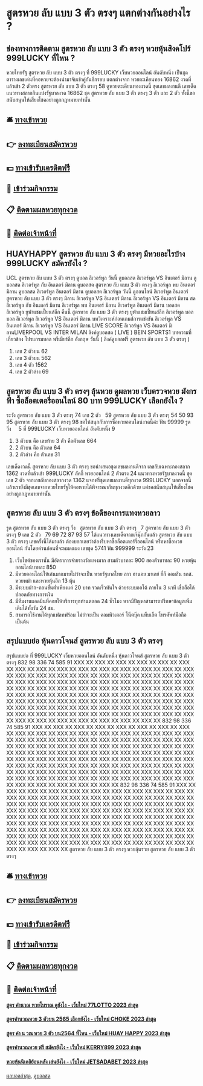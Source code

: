 # สูตรหวย ลับ แบบ 3 ตัว ตรงๆ แตกต่างกันอย่างไร ?
## ช่องทางการติดตาม สูตรหวย ลับ แบบ 3 ตัว ตรงๆ หวยหุ้นสิงคโปร์ 999LUCKY ที่ไหน ?
หวยไทยรัฐ สูตรหวย ลับ แบบ 3 ตัว ตรงๆ ที่ 999LUCKY เว็บหวยออนไลน์ อันดับหนึ่ง เป็นชุดตารางเลขเด่นที่คอหวยจะต้องนำมาจับเข้าคู่กันอีกรอบ แตกต่างจาก หวยตะเคียนทอง 16862 งวดที่แล้วเข้า 2 ตัวตรง สูตรหวย ลับ แบบ 3 ตัว ตรงๆ 58 ดูหวยตะเคียนทองงวดนี้ ชุดเลขผลงานดี เลขเด็ดแนวทางสลากกินแบ่งรัฐบาลงวด 16862 ชุด สูตรหวย ลับ แบบ 3 ตัว ตรงๆ 3 ตัว และ 2 ตัว ทั้งนี้ขอสนับสนุนให้เสี่ยงโชคอย่างถูกกฎหมายเท่านั้น

## 🛎 [ทางเข้าหวย](https://bit.ly/3BG5bNw)
## 👉 [ลงทะเบียนสมัครหวย](https://bit.ly/3BG5bNw)
## 💵 [ทางเข้ารับเครดิตฟรี](https://bit.ly/3C3mvgS)
## 👑 [เข้าร่วมกิจกรรม](https://bit.ly/3C3mvgS)
## 📋 [ติดตามผลหวยทุกงวด](https://bit.ly/3C3mvgS)
## 📱 [ติดต่อเจ้าหน้าที่](https://bit.ly/3C3mvgS)

## HUAYHAPPY สูตรหวย ลับ แบบ 3 ตัว ตรงๆ มีหวยอะไรบ้าง 999LUCKY สมัครยังไง ?
UCL สูตรหวย ลับ แบบ 3 ตัว ตรงๆ ดูบอล ลิเวอร์พูล วันนี้ ดูบอลสด ลิเวอร์พูล VS อินเตอร์ มิลาน ดูบอลสด ลิเวอร์พูล กับ อินเตอร์ มิลาน ดูบอลสด สูตรหวย ลับ แบบ 3 ตัว ตรงๆ ลิเวอร์พูล พบ อินเตอร์ มิลาน ดูบอลสด ลิเวอร์พูล อินเตอร์ มิลาน ดูบอลสด ลิเวอร์พูล วันนี้ ดูออนไลน์ ลิเวอร์พูล อินเตอร์ สูตรหวย ลับ แบบ 3 ตัว ตรงๆ มิลาน ลิเวอร์พูล VS อินเตอร์ มิลาน ลิเวอร์พูล VS อินเตอร์ มิลาน สด ลิเวอร์พูล กับ อินเตอร์ มิลาน ลิเวอร์พูล พบ อินเตอร์ มิลาน ลิเวอร์พูล อินเตอร์ มิลาน บอลสด ลิเวอร์พูล ยูฟ่าแชมเปี้ยนส์ลีก คืนนี้ สูตรหวย ลับ แบบ 3 ตัว ตรงๆ ยูฟ่าแชมเปี้ยนส์ลีก ลิเวอร์พูล บอล บอล ลิเวอร์พูล
ลิเวอร์พูล VS อินเตอร์ มิลาน
บทวิเคราะห์ก่อนเกมส์การแข่งขัน ลิเวอร์พูล VS อินเตอร์ มิลาน
ลิเวอร์พูล VS อินเตอร์ มิลาน
LIVE SCORE ลิเวอร์พูล VS อินเตอร์ มิลานLIVERPOOL VS INTER MILAN
ลิงค์ดูบอลสด ( LIVE )
 BEIN SPORTS1 
บทความที่เกี่ยวข้อง
โปรแกรมบอล พรีเมียร์ลีก อังกฤษ วันนี้ ( ลิงค์ดูบอลฟรี สูตรหวย ลับ แบบ 3 ตัว ตรงๆ )
1. เลข 2 ตัวบน 62
2. เลข 3 ตัวบน 562
3. เลข 4 ตัว 1562
4. เลข 2 ตัวล่าง 69

## สูตรหวย ลับ แบบ 3 ตัว ตรงๆ ลุ้นหวย ดูผลหวย เว็บตรวจหวย มังกรฟ้า ซื้อล็อตเตอรี่ออนไลน์ 80 บาท 999LUCKY เลือกยังไง ?
ระวัง สูตรหวย ลับ แบบ 3 ตัว ตรงๆ 74
เลข 2 ตัว   59 สูตรหวย ลับ แบบ 3 ตัว ตรงๆ 54 50 93 95 สูตรหวย ลับ แบบ 3 ตัว ตรงๆ 98
ขอให้สนุกกับการซื้อหวยออนไลน์งวดนี้ค่ะ
ฟัน 99999
รูด วิ่ง     5 ที่ 999LUCKY เว็บหวยออนไลน์ อันดับหนึ่ง 9
1. 3 ตัวบน คือ เลขท้าย 3 ตัว คือตัวเลข 664
2. 2 ตัวบน คือ ตัวเลข 64
3. 2 ตัวล่าง คือ ตัวเลข 31

เลขเด็ดงวดนี้ สูตรหวย ลับ แบบ 3 ตัว ตรงๆ ขอนำเสนอชุดเลขผลงานดีจาก เลขลับเฉพาะกองสลาก 1362 งวดที่แล้วเข้า 999LUCKY ลัคกี้ หวยออนไลน์ 2 ตัวตรง 24 แนวทางหวยรัฐบาลงวดนี้ ชุดเลข 2 ตัว จากเลขลับกองสลากงวด 1362 แจกฟรีชุดเลขผลงานดีทุกงวด 999LUCKY นอกจากนี้แล้วเรายังมีชุดเลขจากหวยไทยรัฐให้คอหวยได้พิจารณากันทุกงวดอีกด้วย แต่ขอสนับสนุนให้เสี่ยงโชคอย่างถูกกฎหมายเท่านั้น

## สูตรหวย ลับ แบบ 3 ตัว ตรงๆ ข้อดีของการแทงหวยลาว
รูด สูตรหวย ลับ แบบ 3 ตัว ตรงๆ วิ่ง   สูตรหวย ลับ แบบ 3 ตัว ตรงๆ   7 สูตรหวย ลับ แบบ 3 ตัว ตรงๆ 9
เลข 2 ตัว   79ิ 69 72 87 93 57
ได้แนวทางเลขเด็ดจากเจ๊นุ๊กกันแล้ว สูตรหวย ลับ แบบ 3 ตัว ตรงๆ เลขครั้งนี้ได้มาแล้ว ต้องบอกเลยว่าต้องรีบหาซื้อล็อตเตอร์รี่ออนไลน์ หรือหาซื้อหวยออนไลน์ กันโดยด่วนก่อนที่จะหมดแผง
เลขชุด 5741
ฟัน 999999
ระวัง 23
1. เว็บไซต์ของเรานั้น มีอัตราการจ่ายรางวัลแพงมาก สามตัวบาทละ 900 สองตัวบาทละ 90 หวยหุ้นออนไลน์บาทละ 850
2. มีหวยออนไลน์ให้เล่นมากมายไม่ว่าจะเป็น หวยรัฐบาลไทย ลาว ฮานอย มาเลย์ ยี่กี ออมสิน ธกส. หวยพม่า และหวยหุ้นอีก 13 หุ้น
3. มีระบบฝาก-ถอนขั้นต่ำเพียงแค่ 20 บาท รวดเร็วทันใจ ด้วยระบบออโต้ ภายใน 3 นาที เชื่อถือได้ ปลอดภัยทางการเงิน
4. มีทีมงานแอดมินที่คอยให้บริการทุกท่านตลอด 24 ชั่วโมง หากมีปัญหาสามารถปรึกษาข้อมูลเพิ่มเติมได้ทั้งวัน 24 ชม.
5. สามารถใช้งานได้ทุกแฟลทฟร์อม ไม่ว่าจะเป็น คอมพิวเตอร์ โน็ตบุ๊ค แท็บเล็ต โทรศัพท์มือถือ เป็นต้น

## สรุปแบบย่อ หุ้นดาวโจนส์ สูตรหวย ลับ แบบ 3 ตัว ตรงๆ
สรุปแบบย่อ ที่ 999LUCKY เว็บหวยออนไลน์ อันดับหนึ่ง หุ้นดาวโจนส์ สูตรหวย ลับ แบบ 3 ตัว ตรงๆ 832
98
336
74
585
91
XXX
XX
XXX
XX
XXX
XX
XXX
XX
XXX
XX
XXX
XX
XXX
XX
XXX
XX
XXX
XX
XXX
XX
XXX
XX
XXX
XX
XXX
XX
XXX
XX
XXX
XX
XXX
XX
XXX
XX
XXX
XX
XXX
XX
XXX
XX
XXX
XX
XXX
XX
XXX
XX
XXX
XX
XXX
XX
XXX
XX
XXX
XX
XXX
XX
XXX
XX
XXX
XX
XXX
XX
XXX
XX
XXX
XX
XXX
XX
XXX
XX
XXX
XX
XXX
XX
XXX
XX
XXX
XX
XXX
XX
XXX
XX
XXX
XX
XXX
XX
XXX
XX
XXX
XX
XXX
XX
XXX
XX
XXX
XX
XXX
XX
XXX
XX
XXX
XX
XXX
XX
XXX
XX
XXX
XX
XXX
XX
XXX
XX
XXX
XX
XXX
XX
XXX
XX
XXX
XX
XXX
XX
XXX
XX
XXX
XX
XXX
XX
XXX
XX
XXX
XX
XXX
XX
XXX
XX
XXX
XX
XXX
XX
XXX
XX
XXX
XX
XXX
XX
XXX
XX
XXX
XX
XXX
XX
XXX
XX
XXX
XX
XXX
XX
XXX
XX
XXX
XX
XXX
XX
XXX
XX
XXX
XX
XXX
XX
832
98
336
74
585
91
XXX
XX
XXX
XX
XXX
XX
XXX
XX
XXX
XX
XXX
XX
XXX
XX
XXX
XX
XXX
XX
XXX
XX
XXX
XX
XXX
XX
XXX
XX
XXX
XX
XXX
XX
XXX
XX
XXX
XX
XXX
XX
XXX
XX
XXX
XX
XXX
XX
XXX
XX
XXX
XX
XXX
XX
XXX
XX
XXX
XX
XXX
XX
XXX
XX
XXX
XX
XXX
XX
XXX
XX
XXX
XX
XXX
XX
XXX
XX
XXX
XX
XXX
XX
XXX
XX
XXX
XX
XXX
XX
XXX
XX
XXX
XX
XXX
XX
XXX
XX
XXX
XX
XXX
XX
XXX
XX
XXX
XX
XXX
XX
XXX
XX
XXX
XX
XXX
XX
XXX
XX
XXX
XX
XXX
XX
XXX
XX
XXX
XX
XXX
XX
XXX
XX
XXX
XX
XXX
XX
XXX
XX
XXX
XX
XXX
XX
XXX
XX
XXX
XX
XXX
XX
XXX
XX
XXX
XX
XXX
XX
XXX
XX
XXX
XX
XXX
XX
XXX
XX
XXX
XX
XXX
XX
XXX
XX
XXX
XX
XXX
XX
XXX
XX
XXX
XX
XXX
XX
XXX
XX
XXX
XX
XXX
XX
XXX
XX
832
98
336
74
585
91
XXX
XX
XXX
XX
XXX
XX
XXX
XX
XXX
XX
XXX
XX
XXX
XX
XXX
XX
XXX
XX
XXX
XX
XXX
XX
XXX
XX
XXX
XX
XXX
XX
XXX
XX
XXX
XX
XXX
XX
XXX
XX
XXX
XX
XXX
XX
XXX
XX
XXX
XX
XXX
XX
XXX
XX
XXX
XX
XXX
XX
XXX
XX
XXX
XX
XXX
XX
XXX
XX
XXX
XX
XXX
XX
XXX
XX
XXX
XX
XXX
XX
XXX
XX
XXX
XX
XXX
XX
XXX
XX
XXX
XX
XXX
XX
XXX
XX
XXX
XX
XXX
XX
XXX
XX
XXX
XX
XXX
XX
XXX
XX
XXX
XX
XXX
XX
XXX
XX
XXX
XX
XXX
XX
XXX
XX
XXX
XX
XXX
XX
XXX
XX
XXX
XX
XXX
XX
XXX
XX
XXX
XX
XXX
XX
XXX
XX
XXX
XX
XXX
XX
XXX
XX
XXX
XX
XXX
XX
XXX
XX
XXX
XX
XXX
XX
XXX
XX
XXX
XX
XXX
XX
XXX
XX
XXX
XX
XXX
XX
XXX
XX
XXX
XX
XXX
XX
XXX
XX
XXX
XX
XXX
XX
XXX
XX
XXX
XX สูตรหวย ลับ แบบ 3 ตัว ตรงๆ หวยลุ้นรวย สูตรหวย ลับ แบบ 3 ตัว ตรงๆ

## 🛎 [ทางเข้าหวย](https://bit.ly/3BG5bNw)
## 👉 [ลงทะเบียนสมัครหวย](https://bit.ly/3BG5bNw)
## 💵 [ทางเข้ารับเครดิตฟรี](https://bit.ly/3C3mvgS)
## 👑 [เข้าร่วมกิจกรรม](https://bit.ly/3C3mvgS)
## 📋 [ติดตามผลหวยทุกงวด](https://bit.ly/3C3mvgS)
## 📱 [ติดต่อเจ้าหน้าที่](https://bit.ly/3C3mvgS)

#### [สูตร คำนวณ หวยโบราณ ดูยังไง - เว็บใหม่ 77LOTTO 2023 ล่าสุด](https://atom.io/themes/สูตร%20คำนวณ%20หวยโบราณ%20ดูยังไง%20-%20เว็บใหม่%2077lotto%202023%20ล่าสุด)
#### [สูตรคํานวณหวย 3 ตัวบน 2565 เลือกยังไง - เว็บใหม่ CHOKE 2023 ล่าสุด](https://atom.io/themes/สูตรคํานวณหวย%203%20ตัวบน%202565%20เลือกยังไง%20-%20เว็บใหม่%20choke%202023%20ล่าสุด)
#### [สูตร คํา น วณ หวย 3 ตัว บน2564 ที่ไหน - เว็บใหม่ HUAY HAPPY 2023 ล่าสุด](https://atom.io/themes/สูตร%20คํา%20น%20วณ%20หวย%203%20ตัว%20บน2564%20ที่ไหน%20-%20เว็บใหม่%20huay%20happy%202023%20ล่าสุด)
#### [สูตรคำนวณหวย ฟรี สมัครยังไง - เว็บใหม่ KERRY899 2023 ล่าสุด](https://atom.io/themes/สูตรคำนวณหวย%20ฟรี%20สมัครยังไง%20-%20เว็บใหม่%20kerry899%202023%20ล่าสุด)
#### [หวยหุ้นนิเคอิย้อนหลัง เล่นยังไง - เว็บใหม่ JETSADABET 2023 ล่าสุด](https://atom.io/themes/หวยหุ้นนิเคอิย้อนหลัง%20เล่นยังไง%20-%20เว็บใหม่%20jetsadabet%202023%20ล่าสุด)

[ผลบอลล่าสุด](https://siamsport.tv "ผลบอลล่าสุด"), [ดูบอลสด](https://siamsport.tv/ดูบอลสด "ดูบอลสด")